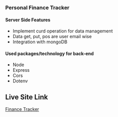 ### Personal Finance Tracker

#### Server Side Features

- Implement curd operation for data management <br>
- Data get, put, pos are user email wise <br>
- Integration with mongoDB <br>

#### Used packages/technology for back-end

- Node
- Express
- Cors
- Dotenv

## Live Site Link

[Finance Tracker](https://finance-tracker-1084c.web.app/)
